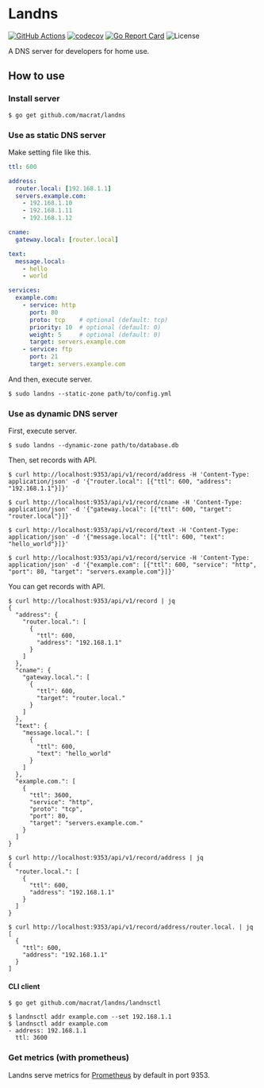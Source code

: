 Landns
======

[![GitHub Actions](https://github.com/macrat/landns/workflows/Test%20and%20Build/badge.svg)](https://github.com/macrat/landns/actions)
[![codecov](https://codecov.io/gh/macrat/landns/branch/master/graph/badge.svg)](https://codecov.io/gh/macrat/landns)
[![Go Report Card](https://goreportcard.com/badge/github.com/macrat/landns)](https://goreportcard.com/report/github.com/macrat/landns)
![License](https://img.shields.io/github/license/macrat/landns)

A DNS server for developers for home use.

## How to use

### Install server

``` shell
$ go get github.com/macrat/landns
```

### Use as static DNS server

Make setting file like this.

``` yaml
ttl: 600

address:
  router.local: [192.168.1.1]
  servers.example.com:
    - 192.168.1.10
    - 192.168.1.11
    - 192.168.1.12

cname:
  gateway.local: [router.local]

text:
  message.local:
    - hello
    - world

services:
  example.com:
    - service: http
      port: 80
      proto: tcp    # optional (default: tcp)
      priority: 10  # optional (default: 0)
      weight: 5     # optional (default: 0)
      target: servers.example.com
    - service: ftp
      port: 21
      target: servers.example.com
```

And then, execute server.

``` shell
$ sudo landns --static-zone path/to/config.yml
```

### Use as dynamic DNS server

First, execute server.

``` shell
$ sudo landns --dynamic-zone path/to/database.db
```

Then, set records with API.

``` shell
$ curl http://localhost:9353/api/v1/record/address -H 'Content-Type: application/json' -d '{"router.local": [{"ttl": 600, "address": "192.168.1.1"}]}'

$ curl http://localhost:9353/api/v1/record/cname -H 'Content-Type: application/json' -d '{"gateway.local": [{"ttl": 600, "target": "router.local"}]}'

$ curl http://localhost:9353/api/v1/record/text -H 'Content-Type: application/json' -d '{"message.local": [{"ttl": 600, "text": "hello_world"}]}'

$ curl http://localhost:9353/api/v1/record/service -H 'Content-Type: application/json' -d '{"example.com": [{"ttl": 600, "service": "http", "port": 80, "target": "servers.example.com"}]}'
```

You can get records with API.

``` shell
$ curl http://localhost:9353/api/v1/record | jq
{
  "address": {
    "router.local.": [
      {
        "ttl": 600,
        "address": "192.168.1.1"
      }
    ]
  },
  "cname": {
    "gateway.local.": [
      {
        "ttl": 600,
        "target": "router.local."
      }
    ]
  },
  "text": {
    "message.local.": [
      {
        "ttl": 600,
        "text": "hello_world"
      }
    ]
  },
  "example.com.": [
    {
      "ttl": 3600,
      "service": "http",
      "proto": "tcp",
      "port": 80,
      "target": "servers.example.com."
    }
  ]
}

$ curl http://localhost:9353/api/v1/record/address | jq
{
  "router.local.": [
    {
      "ttl": 600,
      "address": "192.168.1.1"
    }
  ]
}

$ curl http://localhost:9353/api/v1/record/address/router.local. | jq
[
  {
    "ttl": 600,
    "address": "192.168.1.1"
  }
]
```

#### CLI client

``` shell
$ go get github.com/macrat/landns/landnsctl

$ landnsctl addr example.com --set 192.168.1.1
$ landnsctl addr example.com
- address: 192.168.1.1
  ttl: 3600
```

### Get metrics (with prometheus)

Landns serve metrics for [Prometheus](https://prometheus.io) by default in port 9353.

